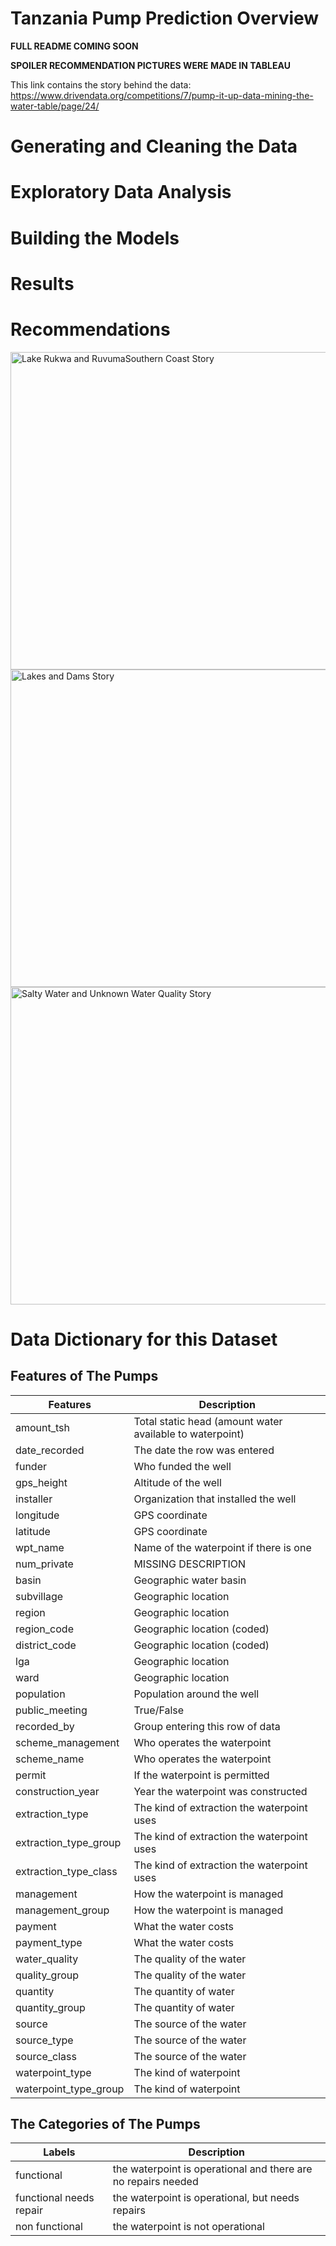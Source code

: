 # Tanzania Pump Prediction Overview

**FULL README COMING SOON**

**SPOILER RECOMMENDATION PICTURES WERE MADE IN TABLEAU**

This link contains the story behind the data: https://www.drivendata.org/competitions/7/pump-it-up-data-mining-the-water-table/page/24/

# Generating and Cleaning the Data


# Exploratory Data Analysis


# Building the Models


# Results

# Recommendations

<img width="508" alt="Lake Rukwa and RuvumaSouthern Coast Story" src="https://user-images.githubusercontent.com/77934915/135730420-89e79c94-ea7f-47c9-96c1-1d52ffea6ecc.png">

<img width="508" alt="Lakes and Dams Story" src="https://user-images.githubusercontent.com/77934915/135730443-b7abfb5e-770f-41ea-936f-01d607a9a22a.png">

<img width="508" alt="Salty Water and Unknown Water Quality Story" src="https://user-images.githubusercontent.com/77934915/135730447-8bf240d2-aa0b-426a-aa0f-82e59ffc19a7.png">




# Data Dictionary for this Dataset

## Features of The Pumps
Features | Description
------------ | -------------
amount_tsh | Total static head (amount water available to waterpoint)
date_recorded | The date the row was entered
funder | Who funded the well
gps_height | Altitude of the well
installer | Organization that installed the well
longitude | GPS coordinate
latitude | GPS coordinate
wpt_name | Name of the waterpoint if there is one
num_private | MISSING DESCRIPTION
basin | Geographic water basin
subvillage | Geographic location
region | Geographic location
region_code | Geographic location (coded)
district_code | Geographic location (coded)
lga | Geographic location
ward | Geographic location
population | Population around the well
public_meeting | True/False
recorded_by | Group entering this row of data
scheme_management | Who operates the waterpoint
scheme_name | Who operates the waterpoint
permit | If the waterpoint is permitted
construction_year | Year the waterpoint was constructed
extraction_type | The kind of extraction the waterpoint uses
extraction_type_group | The kind of extraction the waterpoint uses
extraction_type_class | The kind of extraction the waterpoint uses
management | How the waterpoint is managed
management_group | How the waterpoint is managed
payment | What the water costs
payment_type | What the water costs
water_quality | The quality of the water
quality_group | The quality of the water
quantity | The quantity of water
quantity_group | The quantity of water
source | The source of the water
source_type | The source of the water
source_class | The source of the water
waterpoint_type | The kind of waterpoint
waterpoint_type_group | The kind of waterpoint

## The Categories of The Pumps
Labels | Description
------------ | -------------
functional | the waterpoint is operational and there are no repairs needed
functional needs repair | the waterpoint is operational, but needs repairs
non functional | the waterpoint is not operational
